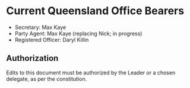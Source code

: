 # Current Queensland Office Bearers

* Secretary: Max Kaye
* Party Agent: Max Kaye (replacing Nick; in progress)
* Registered Officer: Daryl Killin

## Authorization

Edits to this document must be authorized by the Leader or a chosen delegate, as per the constitution.
